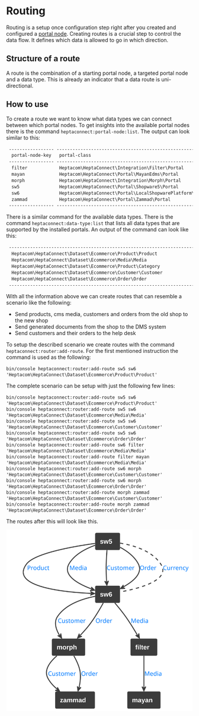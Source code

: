 # Routing

Routing is a setup once configuration step right after you created and configured a [portal node](./portal-node.md).
Creating routes is a crucial step to control the data flow.
It defines which data is allowed to go in which direction.


## Structure of a route

A route is the combination of a starting portal node, a targeted portal node and a data type.
This is already an indicator that a data route is uni-directional.


## How to use

To create a route we want to know what data types we can connect between which portal nodes.
To get insights into the available portal nodes there is the command `heptaconnect:portal-node:list`.
The output can look similar to this:

```markdown
 ----------------- -------------------------------------------------------------------------
  portal-node-key   portal-class
 ----------------- -------------------------------------------------------------------------
  filter            Heptacom\HeptaConnect\Integration\Filter\Portal
  mayan             Heptacom\HeptaConnect\Portal\MayanEdms\Portal
  morph             Heptacom\HeptaConnect\Integration\Morph\Portal
  sw5               Heptacom\HeptaConnect\Portal\Shopware5\Portal
  sw6               Heptacom\HeptaConnect\Portal\LocalShopwarePlatform\Portal
  zammad            Heptacom\HeptaConnect\Portal\Zammad\Portal
 ----------------- -------------------------------------------------------------------------
```

There is a similar command for the available data types.
There is the command `heptaconnect:data-type:list` that lists all data types that are supported by the installed portals.
An output of the command can look like this:

```markdown
 -------------------------------------------------------------------------
  Heptacom\HeptaConnect\Dataset\Ecommerce\Product\Product
  Heptacom\HeptaConnect\Dataset\Ecommerce\Media\Media
  Heptacom\HeptaConnect\Dataset\Ecommerce\Product\Category
  Heptacom\HeptaConnect\Dataset\Ecommerce\Customer\Customer
  Heptacom\HeptaConnect\Dataset\Ecommerce\Order\Order
 -------------------------------------------------------------------------
```

With all the information above we can create routes that can resemble a scenario like the following:
* Send products, cms media, customers and orders from the old shop to the new shop 
* Send generated documents from the shop to the DMS system
* Send customers and their orders to the help desk

To setup the described scenario we create routes with the command `heptaconnect:router:add-route`.
For the first mentioned instruction the command is used as the following:

```shell
bin/console heptaconnect:router:add-route sw5 sw6 'Heptacom\HeptaConnect\Dataset\Ecommerce\Product\Product'
```

The complete scenario can be setup with just the following few lines:

```shell
bin/console heptaconnect:router:add-route sw5 sw6 'Heptacom\HeptaConnect\Dataset\Ecommerce\Product\Product'
bin/console heptaconnect:router:add-route sw5 sw6 'Heptacom\HeptaConnect\Dataset\Ecommerce\Media\Media'
bin/console heptaconnect:router:add-route sw5 sw6 'Heptacom\HeptaConnect\Dataset\Ecommerce\Customer\Customer'
bin/console heptaconnect:router:add-route sw5 sw6 'Heptacom\HeptaConnect\Dataset\Ecommerce\Order\Order'
bin/console heptaconnect:router:add-route sw6 filter 'Heptacom\HeptaConnect\Dataset\Ecommerce\Media\Media'
bin/console heptaconnect:router:add-route filter mayan 'Heptacom\HeptaConnect\Dataset\Ecommerce\Media\Media'
bin/console heptaconnect:router:add-route sw6 morph 'Heptacom\HeptaConnect\Dataset\Ecommerce\Customer\Customer'
bin/console heptaconnect:router:add-route sw6 morph 'Heptacom\HeptaConnect\Dataset\Ecommerce\Order\Order'
bin/console heptaconnect:router:add-route morph zammad 'Heptacom\HeptaConnect\Dataset\Ecommerce\Customer\Customer'
bin/console heptaconnect:router:add-route morph zammad 'Heptacom\HeptaConnect\Dataset\Ecommerce\Order\Order'
```

The routes after this will look like this.

![](../../assets/uml/route/ecommerce-example.svg)
